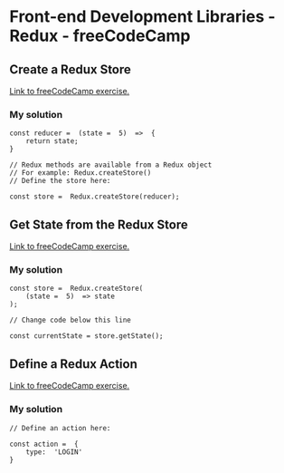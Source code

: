 # Front-end Development Libraries - Redux - freeCodeCamp

## Create a Redux Store

[Link to freeCodeCamp exercise.](https://www.freecodecamp.org/learn/front-end-libraries/redux/create-a-redux-store)

### My solution

```
const reducer =  (state =  5)  =>  {
	return state;
}

// Redux methods are available from a Redux object
// For example: Redux.createStore()
// Define the store here:

const store =  Redux.createStore(reducer);

```

## Get State from the Redux Store

[Link to freeCodeCamp exercise.](https://www.freecodecamp.org/learn/front-end-libraries/redux/get-state-from-the-redux-store)

### My solution

```
const store =  Redux.createStore(
	(state =  5)  => state
);

// Change code below this line

const currentState = store.getState();

```

## Define a Redux Action

[Link to freeCodeCamp exercise.](https://www.freecodecamp.org/learn/front-end-libraries/redux/define-a-redux-action)

### My solution

```
// Define an action here:

const action =  {
	type:  'LOGIN'
}

```